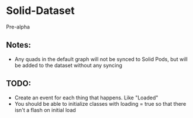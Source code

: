 # Solid-Dataset

Pre-alpha

## Notes:
 - Any quads in the default graph will not be synced to Solid Pods, but will be added to the dataset without any syncing


## TODO:
 - Create an event for each thing that happens. Like "Loaded"
 - You should be able to initialize classes with loading = true so that there isn't a flash on initial load